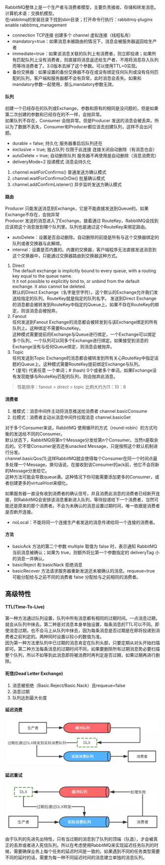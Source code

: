 RabbitMQ整体上是一个生产者与消费者模型，主要负责接收、存储和转发消息。计算机术语：交换机模型。  
在rabbitmq的安装目录下找到sbin目录；打开命令行执行：rabbitmq-plugins enable rabbitmq_management
- connection TCP连接 创建多个 channel 虚拟连接（线程私有）
- mandatory=true：如果消息未被路由的情况下，消息会被服务器返回给生产者
- immediate=true：如果该消息关联的队列上有消费者，则立即投递；如果所有匹配队列上没有消费者，则直接将消息返还给生产者，不用将消息存入队列而等待消费者了。3.0版本去掉了这个参数。可以使用TTL=0实现。
- 备份交换器：如果设置的备份交换器不存在或没有绑定任何队列或没有任何匹配的队列，客户端和服务器都不会有异常，此时消息会丢失。如果和mandatory参数一起使用，那么mandatory参数无效。
#### 队列
创建一个已经存在的队列或Exchange，参数和原有的相同是没问题的，但是如果第二次创建的参数和已经存在的不一样，会抛异常。  
如果队列不存在，Consumer 会抛异常。但是Producer 发送的消息会被丢弃。所以为了数据不丢失，Consumer和Producer都应该去创建队列，这样不会出问题。
- durable = false;  持久化 服务器重启后队列还在
- exclusive = true;  独占队列 仅限于此连接 连接关闭自动删除（有消息也会）
- autoDelete = true;  自动删除队列 服务器不再使用是自动删除（消息消费完）
- deliveryMode=2 投递模式 消息会持久化

1. channel.waitForConfirms() 普通发送方确认模式
2. channel.waitForConfirmsOrDie() 批量确认模式
3. channel.addConfirmListener() 异步监听发送方确认模式
#### 路由
Producer 只能发送消息到Exchange，它是不能直接发送到Queue的。如果Exchange不存在，会抛异常  
Producer 发送的消息进入了Exchange。接着通过 RouteKey，RabbitMQ会找到应该把这个消息放到哪个队列里。队列也是通过这个RouteKey来绑定路由。
- autoDelete：设置是否自动删除。自动删除的前提是所有与这个交换器绑定的队列或者交换器与此解绑。
- internal：设置是否内置的。内置的交换器，客户端程序无法直接发送消息到这个交换器中，只能通过交换器路由到交换器这种方式。
1. Direct  
The default exchange is implicitly bound to every queue, with a routing key equal to the queue name.  
It it not possible to explicitly bind to, or unbind from the default exchange. It also cannot be deleted.  
默认的Direct Exchange（名字是空字符）。这个默认的Exchange允许我们发送给指定的队列。RouteKey就是指定的队列名字。
发送到Direct Exchange的消息都会被转发到RouteKey中指定的Queue上。如果不存在RouteKey的绑定，则该消息会被抛弃。
2. Fanout  
任何发送到Fanout Exchange的消息都会被转发到与该Exchange绑定的所有队列上。这种绑定不需要RouteKey。  
这种模式需要提前将Exchange与Queue进行绑定，一个Exchange可以绑定多个队列，一个队列可以同多个Exchange进行绑定。如果接受到消息的Exchange没有与任何Queue绑定，则消息会被抛弃。
3. Topic  
任何发送到Topic Exchange的消息都会被转发到所有关心RouteKey中指定话题的Queue上。这种模式需要RouteKey提前绑定Exchange与队列。  
\* (星号) 代表任意 一个单词；# (hash) 0个或者多个单词。如果Exchange没有发现能够与RouteKey匹配的队列，则会抛弃此消息。
> 性能排序：fanout > direct > topic 比例大约为11：10：6
#### 消费者
1. 推模式：消息中间件主动将消息推送给消费者 channel.basicConsume
2. 拉模式：消费者主动从消息中间件拉取消息 channel.basicGet

对于多个Consumer来说，RabbitMQ 使用循环的方式（round-robin）的方式均衡的发送给不同的Consumer。  
默认状态下，RabbitMQ将第n个Message分发给第n个Consumer。当然n是取余后的。它不管Consumer是否还有unacked Message，只是按照这个默认机制进行分发。  
channel.basicQos(1);这样RabbitMQ就会使得每个Consumer在同一个时间点最多处理一个Message。换句话说，在接收到该Consumer的ack前，他它不会将新的Message分发给它。  
这种方法可能会导致queue满。这种情况下你可能需要添加更多的Consumer，或者创建更多的virtualHost来细化。

如果服务器一直没有收到消费者的确认信号，并且消费此消息的消费者已经断开连接，则RabbitMQ会安排该消息重新进入队列，等待投递给下一个消费者，当然可能还是原来的那个消费者。不会为未确认的消息设置过期时间，唯一依据是消费者是否断开连接。
- noLocal：不能将同一个连接生产者发送的消息传递给同一个连接的消费者。
#### 方法
- basicAck 方法的第二个参数 multiple 取值为 false 时，表示通知 RabbitMQ 当前消息被确认；如果为 true，则额外将比第一个参数指定的 deliveryTag 小的消息一并确认。
- basicReject 和 basicNack 拒绝消息
- basicRecover 方法请求服务器重新发送还未被确认的消息。requeue=true 可能分配给与之前不同的消费者 false 分配给与之前相同的消费者。

## 高级特性
#### TTL(Time-To-Live)
第一种方法通过队列设置，队列中所有消息都有相同的过期时间。一点消息过期，就会从队列中抹去。第二种是对消息本身单独设置，每条消息的TTL可以不同。即使消息过期，也不会马上从队列中抹去，因为每条消息是否过期是在即将投递到消费者之前判定的。两种同时设置以较小的数值为准。  
因为第一种方法里队列中已过期的消息肯定在队列头部，只要定期从对头开始扫描即可。第二种方法每条消息的过期时间不同，如果要删除所有过期消息势必要扫描整个队列，所以不如等到此消息即将被消费时再判定是否过期，如果过期再进行删除。
#### 死信(Dead Letter Exchange)
1. 消息被拒绝（Basic.Reject/Basic.Nack）且requeue=false
2. 消息过期
3. 队列达到最大长度
#### 延迟消费
![](img/延迟消费.png)
#### 延迟重试
![](img/延迟重试.png)

由于队列的先进先出特性，只有当过期的消息到了队列的顶端（队首），才会被真正的丢弃或者进入死信队列。所以在考虑使用RabbitMQ来实现延迟任务队列的时候，需要确保业务上每个任务的延迟时间是一致的。如果遇到不同的任务类型需要不同的延时的话，需要为每一种不同延迟时间的消息建立单独的消息队列。
